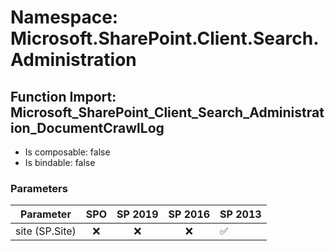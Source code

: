 # Namespace: Microsoft.SharePoint.Client.Search.Administration

## Function Import: Microsoft_SharePoint_Client_Search_Administration_DocumentCrawlLog

- Is composable: false
- Is bindable: false

### Parameters

Parameter | SPO | SP 2019 | SP 2016 | SP 2013
----------|:---:|:-------:|:-------:|:-------
site (SP.Site) | ❌ | ❌ | ❌ | ✅
